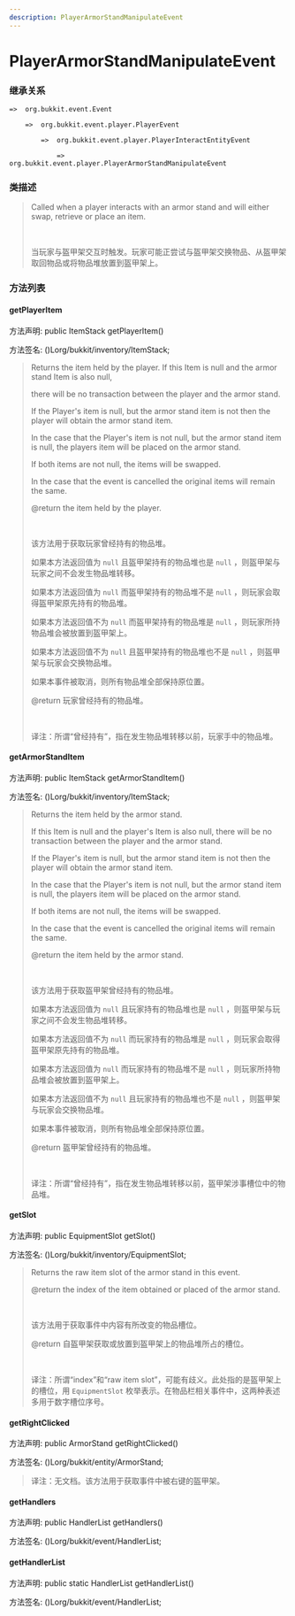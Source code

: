 ```yaml
---
description: PlayerArmorStandManipulateEvent
---
```


# PlayerArmorStandManipulateEvent

### 继承关系

    =>  org.bukkit.event.Event

        =>  org.bukkit.event.player.PlayerEvent

            =>  org.bukkit.event.player.PlayerInteractEntityEvent

                =>  org.bukkit.event.player.PlayerArmorStandManipulateEvent

### 类描述

> Called when a player interacts with an armor stand and will either swap, retrieve or place an item.
> 
> <br>
> 
> 当玩家与盔甲架交互时触发。玩家可能正尝试与盔甲架交换物品、从盔甲架取回物品或将物品堆放置到盔甲架上。

### 方法列表

#### getPlayerItem

方法声明: public ItemStack getPlayerItem()

方法签名: ()Lorg/bukkit/inventory/ItemStack;

> Returns the item held by the player. If this Item is null and the armor stand Item is also null,
> 
> there will be no transaction between the player and the armor stand.
> 
> If the Player's item is null, but the armor stand item is not then the player will obtain the armor stand item.
> 
> In the case that the Player's item is not null, but the armor stand item is null, the players item will be placed on the armor stand.
> 
> If both items are not null, the items will be swapped.
> 
> In the case that the event is cancelled the original items will remain the same.
> 
> @return the item held by the player.
> 
> <br>
> 
> 该方法用于获取玩家曾经持有的物品堆。
> 
> 如果本方法返回值为 `null` 且盔甲架持有的物品堆也是 `null` ，则盔甲架与玩家之间不会发生物品堆转移。
> 
> 如果本方法返回值为 `null` 而盔甲架持有的物品堆不是 `null` ，则玩家会取得盔甲架原先持有的物品堆。
> 
> 如果本方法返回值不为 `null` 而盔甲架持有的物品堆是 `null` ，则玩家所持物品堆会被放置到盔甲架上。
> 
> 如果本方法返回值不为 `null` 且盔甲架持有的物品堆也不是 `null` ，则盔甲架与玩家会交换物品堆。
> 
> 如果本事件被取消，则所有物品堆全部保持原位置。
> 
> @return 玩家曾经持有的物品堆。
> 
> <br>
> 
> 译注：所谓“曾经持有”，指在发生物品堆转移以前，玩家手中的物品堆。

#### getArmorStandItem

方法声明: public ItemStack getArmorStandItem()

方法签名: ()Lorg/bukkit/inventory/ItemStack;

> Returns the item held by the armor stand.
> 
> If this Item is null and the player's Item is also null, there will be no transaction between the player and the armor stand.
> 
> If the Player's item is null, but the armor stand item is not then the player will obtain the armor stand item.
> 
> In the case that the Player's item is not null, but the armor stand item is null, the players item will be placed on the armor stand.
> 
> If both items are not null, the items will be swapped.
> 
> In the case that the event is cancelled the original items will remain the same.
> 
> @return the item held by the armor stand.
> 
> <br>
> 
> 该方法用于获取盔甲架曾经持有的物品堆。
> 
> 如果本方法返回值为 `null` 且玩家持有的物品堆也是 `null` ，则盔甲架与玩家之间不会发生物品堆转移。
> 
> 如果本方法返回值不为 `null` 而玩家持有的物品堆是 `null` ，则玩家会取得盔甲架原先持有的物品堆。
> 
> 如果本方法返回值为 `null` 而玩家持有的物品堆不是 `null` ，则玩家所持物品堆会被放置到盔甲架上。
> 
> 如果本方法返回值不为 `null` 且玩家持有的物品堆也不是 `null` ，则盔甲架与玩家会交换物品堆。
> 
> 如果本事件被取消，则所有物品堆全部保持原位置。
> 
> @return 盔甲架曾经持有的物品堆。
> 
> <br>
> 
> 译注：所谓“曾经持有”，指在发生物品堆转移以前，盔甲架涉事槽位中的物品堆。

#### getSlot

方法声明: public EquipmentSlot getSlot()

方法签名: ()Lorg/bukkit/inventory/EquipmentSlot;

> Returns the raw item slot of the armor stand in this event.
> 
> @return the index of the item obtained or placed of the armor stand.
> 
> <br>
> 
> 该方法用于获取事件中内容有所改变的物品槽位。
> 
> @return 自盔甲架获取或放置到盔甲架上的物品堆所占的槽位。
> 
> <br>
> 
> 译注：所谓“index”和“raw item slot”，可能有歧义。此处指的是盔甲架上的槽位，用 `EquipmentSlot` 枚举表示。在物品栏相关事件中，这两种表述多用于数字槽位序号。

#### getRightClicked

方法声明: public ArmorStand getRightClicked()

方法签名: ()Lorg/bukkit/entity/ArmorStand;

> 译注：无文档。该方法用于获取事件中被右键的盔甲架。

#### getHandlers

方法声明: public HandlerList getHandlers()

方法签名: ()Lorg/bukkit/event/HandlerList;

#### getHandlerList

方法声明: public static HandlerList getHandlerList()

方法签名: ()Lorg/bukkit/event/HandlerList;